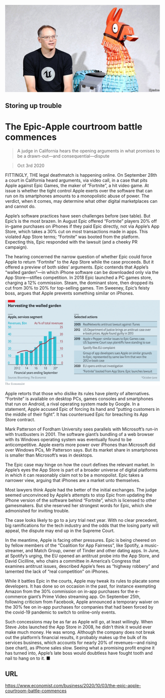 ![](./images/20201003_WBP502_0.jpg)

## Storing up trouble

# The Epic-Apple courtroom battle commences

> A judge in California hears the opening arguments in what promises to be a drawn-out—and consequential—dispute

> Oct 3rd 2020

FITTINGLY, THE legal deathmatch is happening online. On September 28th a court in California heard arguments, via video call, in a case that pits Apple against Epic Games, the maker of “Fortnite”, a hit video game. At issue is whether the tight control Apple exerts over the software that can run on its smartphones amounts to a monopolistic abuse of power. The verdict, when it comes, may determine what other digital marketplaces can and cannot do.

Apple’s software practices have seen challenges before (see table). But Epic’s is the most brazen. In August Epic offered “Fortnite” players 20% off in-game purchases on iPhones if they paid Epic directly, not via Apple’s App Store, which takes a 30% cut on most transactions made in apps. This violated App Store terms; “Fortnite” was booted from the platform. Expecting this, Epic responded with the lawsuit (and a cheeky PR campaign).

The hearing concerned the narrow question of whether Epic could force Apple to return “Fortnite” to the App Store while the case proceeds. But it offered a preview of both sides’ arguments. Epic contends that Apple’s “walled garden”—in which iPhone software can be downloaded only via the App Store—stifles competition. In 2018 Epic launched a PC games store, charging a 12% commission. Steam, the dominant store, then dropped its cut from 30% to 20% for top-selling games. Tim Sweeney, Epic’s feisty boss, argues that Apple prevents something similar on iPhones.



![](./images/20201003_WBC807_0.png)

Apple retorts that those who dislike its rules have plenty of alternatives. “Fortnite” is available on desktop PCs, games consoles and smartphones that run on Android, a rival operating system made by Google. In a statement, Apple accused Epic of forcing its hand and “putting customers in the middle of their fight”. It has countersued Epic for breaching its App Store contract.

Mark Patterson of Fordham University sees parallels with Microsoft’s run-in with trustbusters in 2001. The software giant’s bundling of a web browser with its Windows operating system was eventually found to be anticompetitive. Apple exerts more power over iPhones than Microsoft did over Windows PCs, Mr Patterson says. But its market share in smartphones is smaller than Microsoft’s was in desktops.

The Epic case may hinge on how the court defines the relevant market. In Apple’s eyes the App Store is part of a broader universe of digital platforms in which it can reasonably claim not to be a monopolist. Epic takes a narrower view, arguing that iPhones are a market unto themselves.

Most lawyers think Apple had the better of the initial exchanges. The judge seemed unconvinced by Apple’s attempts to stop Epic from updating the iPhone version of the software behind “Fortnite”, which is licensed to other gamesmakers. But she reserved her strongest words for Epic, which she admonished for inviting trouble.

The case looks likely to go to a jury trial next year. With no clear precedent, big ramifications for the tech industry and the odds that the losing party will appeal, the dispute may end up in the Supreme Court.

In the meantime, Apple is facing other pressures. Epic is being cheered on by fellow members of the “Coalition for App Fairness”, like Spotify, a music-streamer, and Match Group, owner of Tinder and other dating apps. In June, at Spotify’s urging, the EU opened an antitrust probe into the App Store, and David Cicilline, who chairs a committee in America’s Congress that examines antitrust issues, described Apple’s fees as “highway robbery” and lamented the lack of “real competition” on iPhones.

While it battles Epic in the courts, Apple may tweak its rules to placate some developers. It has done so on occasion in the past, for instance exempting Amazon from the 30% commission on in-app purchases for the e-commerce giant’s Prime Video streaming app. On September 25th, following criticism from Facebook, Apple announced a temporary waiver on the 30% fee on in-app purchases for companies that had been forced by the covid-19 pandemic to switch to online-only events.

Such concessions may be as far as Apple will go, at least willingly. When Steve Jobs launched the App Store in 2008, he didn’t think it would ever make much money. He was wrong. Although the company does not break out the platform’s financial results, it probably makes up the bulk of its services business, which accounts for nearly 20% of revenues—and rising (see chart), as iPhone sales slow. Seeing what a promising profit engine it has turned into, Apple’s late boss would doubtless have fought tooth and nail to hang on to it. ■

## URL

https://www.economist.com/business/2020/10/03/the-epic-apple-courtroom-battle-commences
